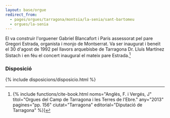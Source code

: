 ```yaml
---
layout: base/orgue
redirect_from:
  - pages/orgues/tarragona/montsia/la-senia/sant-bartomeu
  - orgues/la-senia
---
```


El va construir l'orguener Gabriel Blancafort i París
assessorat pel pare Gregori Estrada,
organista i monjo de Montserrat. Va ser inaugurat i
beneït el 30 d'agost de 1992 pel llavors arquebisbe de
Tarragona Dr. Lluís Martínez Sistach i en féu el concert
inaugural el mateix pare Estrada.[^1]

[^1]: {% include functions/cite-book.html noms="Anglès, F. i Vergés, J"
titol="Orgues del Camp de Tarragona i les Terres de l'Ebre."
any="2013" pagines="pp. 156" ciutat="Tarragona" editorial="Diputació de Tarragona" %}]

### Disposició

{% include disposicions/disposicio.html %}
